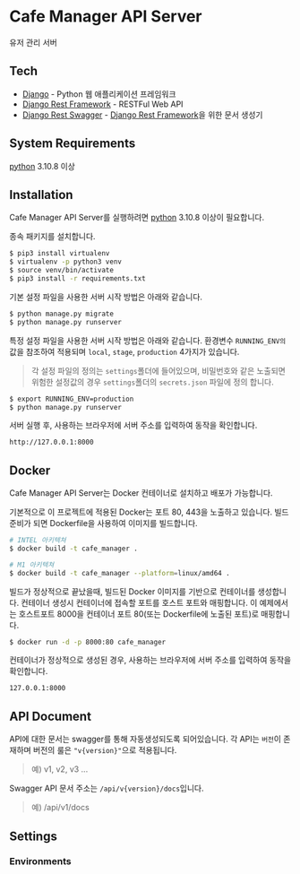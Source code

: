# Cafe Manager API Server
유저 관리 서버

## Tech
* [Django] - Python 웹 애플리케이션 프레임워크
* [Django Rest Framework] - RESTFul Web API
* [Django Rest Swagger] - [Django Rest Framework]을 위한 문서 생성기

## System Requirements
[python] 3.10.8 이상 
 
## Installation
Cafe Manager API Server를 실행하려면 [python] 3.10.8 이상이 필요합니다.

종속 패키지를 설치합니다.

```sh
$ pip3 install virtualenv
$ virtualenv -p python3 venv
$ source venv/bin/activate
$ pip3 install -r requirements.txt
```

기본 설정 파일을 사용한 서버 시작 방법은 아래와 같습니다.

```sh
$ python manage.py migrate
$ python manage.py runserver
```

특정 설정 파일을 사용한 서버 시작 방법은 아래와 같습니다.
환경변수 `RUNNING_ENV의` 값을 참조하여 적용되며 `local`, `stage`, `production` 4가지가 있습니다.

> 각 설정 파일의 정의는 `settings`폴더에 들어있으며, 비밀번호와 같은 노출되면 위험한 설정값의 경우 `settings`폴더의 `secrets.json` 파일에 정의 합니다.

```sh
$ export RUNNING_ENV=production
$ python manage.py runserver
```

서버 실행 후, 사용하는 브라우저에 서버 주소를 입력하여 동작을 확인합니다.

```sh
http://127.0.0.1:8000
```

## Docker
Cafe Manager API Server는 Docker 컨테이너로 설치하고 배포가 가능합니다.

기본적으로 이 프로젝트에 적용된 Docker는 포트 80, 443을 노출하고 있습니다.
빌드 준비가 되면 Dockerfile을 사용하여 이미지를 빌드합니다.

```sh
# INTEL 아키텍쳐
$ docker build -t cafe_manager .

# M1 아키텍쳐
$ docker build -t cafe_manager --platform=linux/amd64 .

```

빌드가 정상적으로 끝났을때, 빌드된 Docker 이미지를 기반으로 컨테이너를 생성합니다.
컨테이너 생성시 컨테이너에 접속할 포트를 호스트 포트와 매핑합니다. 이 예제에서는 호스트포트 8000을 컨테이너 포트 80(또는 Dockerfile에 노출된 포트)로 매핑합니다.

```sh
$ docker run -d -p 8000:80 cafe_manager
```

컨테이너가 정상적으로 생성된 경우, 사용하는 브라우저에 서버 주소를 입력하여 동작을 확인합니다.

```sh
127.0.0.1:8000
```

## API Document

API에 대한 문서는 swagger를 통해 자동생성되도록 되어있습니다.
각 API는 `버전`이 존재하며 버전의 룰은 `"v{version}"`으로 적용됩니다.
> 예) v1, v2, v3 ...

Swagger API 문서 주소는 `/api/v{version}/docs`입니다.
> 예) /api/v1/docs


## Settings
### Environments


[//]: # (These are reference links used in the body of this note and get stripped out when the markdown processor does its job. There is no need to format nicely because it shouldn't be seen. Thanks SO - http://stackoverflow.com/questions/4823468/store-comments-in-markdown-syntax)

   [fount logo]: <https://fount.co/wp-content/uploads/2017/07/fount-ci@2x.png>
   [python]: <https://www.python.org/>
   [Django]: <https://www.djangoproject.com/>
   [Django Rest Framework]: <http://www.django-rest-framework.org/>
   [Django Rest Swagger]: <https://django-rest-swagger.readthedocs.io>
